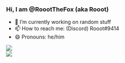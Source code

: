 ### Hi, I am @RoootTheFox (aka Rooot)

- 🔭 I’m currently working on random stuff
- 📫 How to reach me: (Discord) Rooot#9414
- 😄 Pronouns: he/him
<!--
- 🌱 I’m currently learning ...
- 👯 I’m looking to collaborate on ...
- 🤔 I’m looking for help with ...
- 💬 Ask me about ...
hi
--!>

<span>
<img align="center" src="https://github-readme-stats.vercel.app/api?username=RoootTheFox&cache_seconds=7777&show_icons=true&include_all_commits=true&bg_color=00000000&hide_border=true"/><br>
<img align="center" src="https://github-readme-stats.vercel.app/api/top-langs/?username=RoootTheFox&cache_seconds=7777&layout=compact&bg_color=00000000&hide_border=true"/>
</span>
